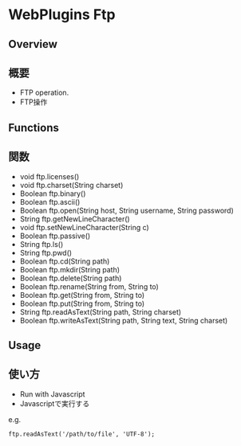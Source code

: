 # WebPlugins Ftp
## Overview

## 概要

 * FTP operation.
 * FTP操作
## Functions

## 関数

 * void ftp.licenses()
 * void ftp.charset(String charset)
 * Boolean ftp.binary()
 * Boolean ftp.ascii()
 * Boolean ftp.open(String host, String username, String password)
 * String ftp.getNewLineCharacter()
 * void ftp.setNewLineCharacter(String c)
 * Boolean ftp.passive()
 * String ftp.ls()
 * String ftp.pwd()
 * Boolean ftp.cd(String path)
 * Boolean ftp.mkdir(String path)
 * Boolean ftp.delete(String path)
 * Boolean ftp.rename(String from, String to)
 * Boolean ftp.get(String from, String to)
 * Boolean ftp.put(String from, String to)
 * String ftp.readAsText(String path, String charset)
 * Boolean ftp.writeAsText(String path, String text, String charset)
## Usage

## 使い方

 * Run with Javascript
 * Javascriptで実行する

e.g.
```
ftp.readAsText('/path/to/file', 'UTF-8');
```
